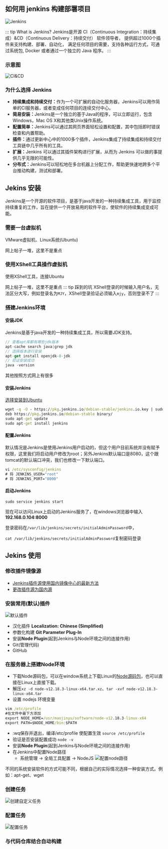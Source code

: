 ## 如何用 jenkins 构建部署项目
![Jenkins](./img/Jenkins.png)

::: tip What is Jenkins?
Jenkins是开源 CI（Continuous Integration：持续集成）&CD（Continuous Delivery：持续交付） 软件领导者， 提供超过1000个插件来支持构建、部署、自动化， 满足任何项目的需要，支持各种运行方式，可通过系统包, Docker 或者通过一个独立的 Java 程序。
:::
### 示意图
![CI&CD](./img/CI&CD.png)

### 为什么选择 Jenkins
+ <b>持续集成和持续交付：</b>作为一个可扩展的自动化服务器，Jenkins可以用作简单的CI服务器，或者变成任何项目的连续交付中心。
+ <b>简易安装：</b>Jenkins是一个独立的基于Java的程序，可以立即运行，包含Windows，Mac OS X和其他类Unix操作系统。
+ <b>配置简单：</b>Jenkins可以通过其网页界面轻松设置和配置，其中包括即时错误检查和内置帮助。
+ <b>插件：</b>通过更新中心中的1000多个插件，Jenkins集成了持续集成和持续交付工具链中几乎所有的工具。
+ <b>扩展：</b>Jenkins 可以通过其插件架构进行扩展，从而为 Jenkins 可以做的事提供几乎无限的可能性。
+ <b>分布式：</b>Jenkins可以轻松地在多台机器上分配工作，帮助更快速地跨多个平台推动构建，测试和部署。

## Jekins 安装
Jenkins是一个开源的软件项目，是基于java开发的一种持续集成工具，用于监控持续重复的工作，旨在提供一个开放易用的软件平台，使软件的持续集成变成可能。
### 需要一台虚拟机
VMware虚拟机、Linux系统(Ubuntu)

网上帖子一堆，这里不是重点
### 使用XShell工具操作虚拟机
使用XShell工具，连接Ubuntu

网上帖子一堆，这里不是重点
::: tip 踩到的坑
XShell登录的时候输入用户名，无法区分大写，例如登录名为`MJY`，XShell登录验证必须输入`mjy`，否则登录不了
:::
### 搭建Jenkins环境
#### 安装JDK
Jenkins是基于java开发的一种持续集成工具，所以需要JDK支持。
```js
// 查看apt库都有哪些jdk版本
apt-cache search java|grep jdk
// 选择版本进行安装
apt-get install openjdk-8-jdk
// 验证安装成功
java -version 
```
其他按照方式网上有很多
#### 安装Jenkins
[选择安装到Ubuntu](https://pkg.jenkins.io/debian-stable/)
```cmd
wget -q -O - https://pkg.jenkins.io/debian-stable/jenkins.io.key | sudo apt-key add -
deb https://pkg.jenkins.io/debian-stable binary/
sudo apt-get update
sudo apt-get install jenkins
```
#### 配置Jenkins
默认情况是Jenkins是使用Jenkins用户启动的，但这个用户目前系统并没有赋予权限，这里我们将启动用户修改为root；另外Jenkins默认端口是8080，这个跟tomcat的默认端口冲突，我们也修改一下默认端口。
```cmd
vi /etc/sysconfig/jenkins
# 将 JENKINS_USER="root"
# 将 JENKINS_PORT="8000"
```
#### 启动Jenkins
`sudo service jenkins start`

现在可以访问Linux上启动的Jenkins服务了，在windows浏览器中输入**192.168.0.104:8000**

登录密码在`/var/lib/jenkins/secrets/initialAdminPassword`中，

`cat /var/lib/jenkins/secrets/initialAdminPassword`复制密码登录

## Jekins 使用
### 修改插件镜像源
+ [Jenkins插件源使用国内镜像中心的最新方法](https://blog.csdn.net/weixin_40046357/article/details/104489497)
+ [更改插件源为国内源](https://www.cnblogs.com/poloyy/p/12785401.html)
### 安装常用(默认)插件
![默认插件](./img/default-plugin.png)
+ 汉化插件 **Localization: Chinese (Simplified)**
+ 参数化构建 **Git Parameter Plug-In**
+ 安装**Node Plugin**(起到Jenkins与Node环境之间的连接作用)
+ Git(管理代码)
+ GitHub

### 在服务器上搭建Node环境
+ 下载Node源码包，可以在window系统上下载Linux的[Node源码包](https://nodejs.org/dist/v12.18.3/node-v12.18.3-linux-x64.tar.xz)，也可以直接在Linux上直接下载。
+ 解压`xz -d node-v12.18.3-linux-x64.tar.xz`、`tar -xvf node-v12.18.3-linux-x64.tar`
+ 设置 nodejs 环境变量
```cmd
vim /etc/profile
#在文件中最下方添加
export NODE_HOME=/usr/maojinyu/software/node-v12.18.3-linux-x64
export PATH=$NODE_HOME/bin:$PATH
```
+ :wq保存并退出，编译/etc/profile 使配置生效
  `source /etc/profile`
+ 验证是否安装配置成功
  `node -v`
+ 安装**Node Plugin**(起到Jenkins与Node环境之间的连接作用)
+ 在Jenkins中配置Node路径
  + 系统管理 -> 全局工具配置 -> NodeJS
  ![配置node路径](./img/configNodejs.png)

不同的系统安装软件的方式可能不同，根据自己的实际情况选择一种安装方式。例如：apt-get、wget

### 创建任务
![创建自定义任务](./img/createjob.png)
### 配置任务
![配置任务](./img/configjob.png)
### 与代码仓库结合自动构建


